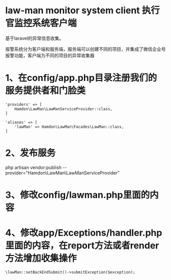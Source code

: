 # law-man monitor system client  执行官监控系统客户端

基于laravel的异常信息收集。

报警系统分为客户端和服务端，服务端可以创建不同的项目，并集成了微信企业号报警功能，客户端为不同的项目的异常收集器

# 1、在config/app.php目录注册我们的服务提供者和门脸类

```
'providers' => [
    Hamdon\LawMan\LawManServiceProvider::class,
]

'aliases' => [
    'lawMan' => Hamdon\LawMan\Facades\LawMan::class,
]
```

# 2、发布服务
php artisan vendor:publish --provider="Hamdon\LawMan\LawManServiceProvider"

# 3、修改config/lawman.php里面的内容

# 4、修改app/Exceptions/handler.php里面的内容，在report方法或者render方法增加收集操作

```
\lawMan::setBackEndSubmit()->submitException($exception);
```
